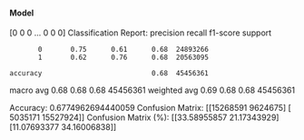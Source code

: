#### Model
[0 0 0 ... 0 0 0]
Classification Report:
              precision    recall  f1-score   support

           0       0.75      0.61      0.68  24893266
           1       0.62      0.76      0.68  20563095

    accuracy                           0.68  45456361
   macro avg       0.68      0.68      0.68  45456361
weighted avg       0.69      0.68      0.68  45456361

Accuracy: 0.6774962694440059
Confusion Matrix:
[[15268591  9624675]
 [ 5035171 15527924]]
Confusion Matrix (%):
[[33.58955857 21.17343929]
 [11.07693377 34.16006838]]
